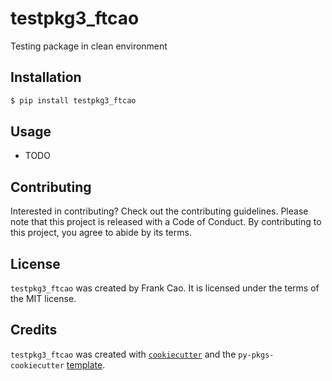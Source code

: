 # testpkg3_ftcao

Testing package in clean environment

## Installation

```bash
$ pip install testpkg3_ftcao
```

## Usage

- TODO

## Contributing

Interested in contributing? Check out the contributing guidelines. Please note that this project is released with a Code of Conduct. By contributing to this project, you agree to abide by its terms.

## License

`testpkg3_ftcao` was created by Frank Cao. It is licensed under the terms of the MIT license.

## Credits

`testpkg3_ftcao` was created with [`cookiecutter`](https://cookiecutter.readthedocs.io/en/latest/) and the `py-pkgs-cookiecutter` [template](https://github.com/py-pkgs/py-pkgs-cookiecutter).
